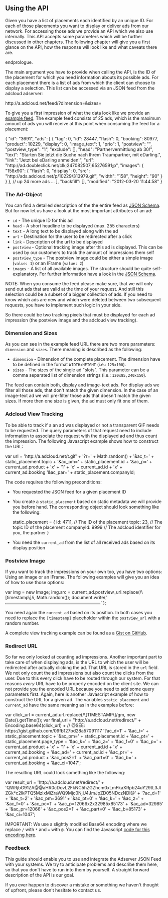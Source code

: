 ## Using the API

Given you have a list of placements each identified by an unique ID. For
each of those placements you want to display or deliver ads from our
network. For accessing those ads we provide an API which we also use
internally. This API accepts some parameters which will be further
discussed in other chapters. The following chapter will give you a first
glance on the API, how the response will look like and what caveats
there are.

endprologue.

The main argument you have to provide when calling the API, is the ID of
the placement for which you need information abouts its possible ads.
For each placement there is a list of ads from which the client can
choose to display a selection. This list can be accessed via an JSON
feed from the adcloud adserver:

<plain>
http://a.adcloud.net/feed/<PLACEMENT_ID>?dimension=<DIMENSION>&sizes=<SIZES>
</plain>

To give you a first impression of what the data look like we provide an
[example feed][1].  The example feed consists of 25 ads, which is the
maximum amount of ads you will receive at this point when consuming the
feed for a placement:

<javascript>
{
  "id": "3691",
  "ads": [
    {
      "tag": 0,
      "id": 28447,
      "flash": 0,
      "booking": 80977,
      "product": 10229,
      "display": 0,
      "image_text": 1,
      "prio": 1,
      "postview": "",
      "postview_type": "1",
      "exclude": [],
      "head": "Partnervermittlung ab 30!",
      "text": "Starten Sie jetzt die Suche nach Ihrem Traumpartner, mit eDarling.",
      "link": "Jetzt bei eDarling anmelden!",
      "url": "http://ad.doubleclick.net/clk;247082507;65276591;p",
      "images": {
        "158x90": {
          "flash": 0,
          "display": 0,
          "src": "http://ads.adcloud.net/p/10229/313979.gif",
          "width": "158",
          "height": "90"
        }
      }
    },
    // up 24 more ads ...
  ],
  "backfill": [],
  "modified": "2012-03-20 11:44:58"
}
</javascript>

### The Ad-Object

You can find a detailed description of the the entire feed as [JSON Schema][2].
But for now let us have a look at the most important attributes of an ad:

* `id` - The unique ID for this ad
* `head` - A short headline to be displayed (max. 255 characters)
* `text` - A long text to be displayed along with the ad
* `url` - Destination for the user to be redirected after a click
* `link` - Description of the url to be displayed
* `postview` - Optional tracking image after this ad is displayed. This
  can be used by our customers to track the amount of impressions them
  self
* `postview_type` - The postview image could be either a simple image
  (`value: 1`) or an IFrame (`value: 2`)
* `images` - A list of all available images. The structure should be
  quite self-explanatory. For further information have a look in the
  [JSON Schema][2].

NOTE:
When you consume the feed please make sure, that we will only send out
ads that are valid at the time of your request. And still this selection
could be a subset of a bigger collection of ads. If you need to know
which ads are new and which were deleted between two subsequent
requests, you have to implement such logic in your side.

So there could be two tracking pixels that must be displayed for each
ad impression (the postview image and the adcloud view tracking).

### Dimension and Sizes

As you can see in the example feed URL there are two more parameters:
`dimension` and `sizes`. There meaning is described as the following:

 * `dimension` - Dimension of the complete placement. The dimension have
   to be defined in the format `WIDTHxHEIGHT` (i.e.: `125x100`).
 * `sizes` - The sizes of the single ad "slots". This parameter can be a
   comma separated list of dimension strings (i.e.: `120x85,240x150`).

The feed can contain both, display and image-text ads. For display
ads we filter all those ads, that don't match the given dimension. In the case
of an image-text ad we will pre-filter those ads that doesn't match the
given sizes. If more then one size is given, the ad must only fit one of
them.

### Adcloud View Tracking

To be able to track if a an ad was displayed or not a transparent GIF
needs to be requested. The query parameters of that request need to
include information to associate the request with the displayed ad and
thus count the impression. The following Javascript example shows how to
construct the URL:

<javascript>
var url = 'http://a.adcloud.net/t.gif' +
    '?r=' + Math.random() +
    '&ac_t=' + static_placement.topic +
    '&ac_pm=' + static_placement.id +
    '&ac_p=' + current_ad.product +
        'x' + '1' +
        'x' + current_ad.id +
        'x' + current_ad.booking
    '&ac_par=' + static_placement.companyId;
</javascript>

The code requires the following preconditions:

 * You requested the JSON feed for a given placement ID
 * You create a `static_placement` based on static metadata we will
   provide you before hand. The corresponding object should look
   something like the following:

   <javascript>
   static_placement = {
     id: 4711,        // The ID of the placement
     topic: 23,       // The topic ID of the placement
     companyId: 9999  // The adcloud identifier for you, the partner
   }
   </javascript>

 * You need the `current_ad` from the list of all received ads based on
   its display position

### Postview Image

If you want to track the impressions on your own too, you have two
options: Using an image or an IFrame. The following examples will give
you an idea of how to use those options:

<javascript>
    var img = new Image;
    img.src = current_ad.postview_url.replace(/\[timestamp\]/i, Math.random());
</javascript>

<javascript>
    document.write('<iframe '
        + 'vspace="0" '
        + 'hspace="0" '
        + 'allowTransparency="true" '
        + 'scrolling="no" '
        + 'marginWidth="0" '
        + 'marginHeight="0" '
        + 'frameBorder="0" '
        + 'width="1" height="1" '
        + 'border="0" '
        + 'src="'+ current_ad.postview.replace(/\[timestamp\]/i, Math.random()) +'" '
        + '></iframe>'
    );
</javascript>

You need again the `current_ad` based on its position. In both cases you need
to replace the `[timestamp]` placeholder within the `postview_url` with a
random number.

A complete view tracking example can be found as a [Gist on GitHub][4].

### Redirect URL

So far we only looked at counting ad impressions. Another important part
to take care of when displaying ads, is the URL to which the user will
be redirected after actually clicking the ad. That URL is stored in the
`url` field. We not only count the ad impressions but also count the
clicks from the user. Due to this every click have to be routed through
our system. For that reasons _every_ URL have to be properly encoded on
the client site. We can not provide you the encoded URL because you need
to add some query parameters first. Again, here is another Javascript
example of how to construct the URL for a given ad. The variables
`static_placement` and `current_ad` have the same meaning as in the
examples before:

<javascript>
var click_url = current_ad.url.replace(/\[TIMESTAMP\]/gm, new Date().getTime());
var final_url = "http://a.adcloud.net/redirect/" +
    Encoding.base64(click_url) + // @SEE: https://gist.github.com/09fb127bd28a57091117
    '?ac_d=1' +
    '&ac_t=' + static_placement.topic +
    '&ac_pm=' + static_placement.id +
    '&ac_pt=' + static_placement.page_type +
    '&ac_k=' +
    '&ac_z=' +
    '&ac_f=0' +
    '&ac_p=' + current_ad.product +
        'x' + '1' +
        'x' + current_ad.id +
        'x' + current_ad.booking +
    '&ac_ad=' + current_ad.id +
    '&ac_pr=' + current_ad.product +
    '&ac_pos2=1' +
    '&ac_part=0' +
    '&ac_b=' + current_ad.booking +
    '&ac_ci=1047';
</javascript>

The resulting URL could look something like the following:

<javascript>
var result_url = 'http://a.adcloud.net/redirect/'
    + 'QWRjbG91ZA@@aHR0cDovL2FkNC5hZGZhcm0xLmFkaXRpb24uY29tL3JlZGk*c2lkPTQ5MzIxMiZraWQ9Mjc0NjU4JmJpZD05NDczNDI@'
    + '?ac_d=1'
    + '&ac_t=2'
    + '&ac_pm=3691'
    + '&ac_pt=0'
    + '&ac_k='
    + '&ac_z='
    + '&ac_f=0'
    + '&ac_pc=1'
    + '&ac_p=12066x2x32985x85173'
    + '&ac_ad=32985'
    + '&ac_pr=12066'
    + '&ac_pos2=1'
    + '&ac_part=0'
    + '&ac_b=85173'
    + '&ac_ci=1047';
</javascript>

<!-- unfortunatly this has to be done like this. It is not possible to
use markdown within an IMPORTANT section -->
IMPORTANT:
    We use a slightly modified Base64 encoding where we replace
    <code>/</code> with <code>*</code> and <code>=</code> with
    <code>@</code>. You can find the Javascript <a
    href="https://gist.github.com/09fb127bd28a57091117">code for this
    encoding here</a>.

### Feedback

This guide should enable you to use and integrate the Adserver JSON Feed
with your systems. We try to anticipate problems and describe them here,
so that you don't have to run into them by yourself. A straight forward
description of the API is our goal.

If you ever happen to discover a mistake or something we haven't thought
of upfront, please don't hesitate to contact us.

[1]: http://a.adcloud.net/feed/3691?dimension=728x90&sizes=158x90,158x90
[2]: https://github.com/adcloud/adserver-json-feed/tree/master/source/schema
[3]: https://gist.github.com/09fb127bd28a57091117
[4]: https://gist.github.com/222b4a540d2687433530
